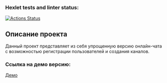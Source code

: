### Hexlet tests and linter status:
[![Actions Status](https://github.com/JohnZoidy/frontend-project-lvl4/workflows/hexlet-check/badge.svg)](https://github.com/JohnZoidy/frontend-project-lvl4/actions)


## Описание проекта


Данный проект представляет из себя упрощенную версию онлайн-чата с возможностью регистрации пользователей и создания каналов.


### Ссылка на демо версию:

<a href="https://serene-gorge-12014.herokuapp.com/" target="_blank">Демо</a>

